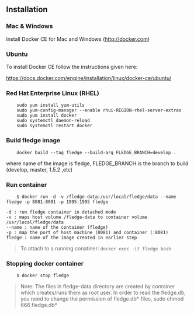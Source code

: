 ## Installation 

### Mac & Windows

Install Docker CE for Mac and Windows (http://docker.com)

### Ubuntu

To install Docker CE follow the instructions given here:

https://docs.docker.com/engine/installation/linux/docker-ce/ubuntu/

### Red Hat Enterprise Linux (RHEL)

```
	sudo yum install yum-utils
	sudo yum-config-manager --enable rhui-REGION-rhel-server-extras
	sudo yum install docker
	sudo systemctl daemon-reload
	sudo systemctl restart docker
```
### Build fledge image

```
	docker build --tag fledge --build-arg FLEDGE_BRANCH=develop .
```

where name of the image is fledge, FLEDGE_BRANCH is the branch to build (develop, master, 1.5.2 ,etc)

### Run container


```
    $ docker run -d -v /fledge-data:/usr/local/fledge/data --name fledge -p 8081:8081 -p 1995:1995 fledge 
```

	-d : run fledge container in detached mode
	-v : maps host volume /fledge-data to container volume /usr/local/fledge/data
	--name : name of the container (fledge)
	-p : map the port of host machine (8081) and container (:8081)
	fledge : name of the image created in earlier step

> To attach to a running conatiner: `docker exec -it fledge bash`


### Stopping docker container
```
    $ docker stop fledge
```

> Note: The files in fledge-data directory are created by container which creates/runs them as root user. In order to read the fledge.db, you need to change the permission of fledge.db* files, sudo chmod 666 fledge.db* 